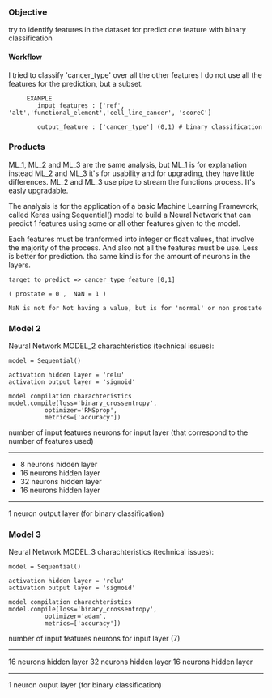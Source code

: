 
 ### Objective
 
 try to identify features in the dataset for predict 
            one feature with binary classification 
            
#### Workflow

 I tried to classify 'cancer_type' over all the other features
 I do not use all the features for the prediction, but a subset.
         
         EXAMPLE
            input_features : ['ref', 'alt','functional_element','cell_line_cancer', 'scoreC']  
            
            output_feature : ['cancer_type'] (0,1) # binary classification



### Products

 ML_1, ML_2 and ML_3 are the same analysis, but ML_1 is for explanation
 instead ML_2 and ML_3 it's for usability and for upgrading, they have little differences.
 ML_2 and ML_3 use pipe to stream the functions process. It's easly upgradable.
 
 The analysis is for the application of a basic Machine Learning Framework, 
 called Keras using Sequential() model to build a Neural Network that can
 predict 1 features using some or all other features given to the model.
 
 Each features must be tranformed into integer or float values, that involve
 the majority of the process. And also not all the features must be use. 
 Less is better for prediction. tha same kind is for the amount of neurons
 in the layers.

 
    target to predict => cancer_type feature [0,1]  
    
    ( prostate = 0 ,  NaN = 1 ) 
    
    NaN is not for Not having a value, but is for 'normal' or non prostate 	

 
### Model 2

 Neural Network MODEL_2 charachteristics (technical issues):
    
    model = Sequential()
    
    activation hidden layer = 'relu'
    activation output layer = 'sigmoid'
    
    model compilation charachteristics
    model.compile(loss='binary_crossentropy',
              optimizer='RMSprop',
              metrics=['accuracy'])
       
 

 number of input features neurons for input layer (that correspond to the number of features used)
 _______________________
 - 8 neurons   hidden layer
 - 16 neurons  hidden layer
 - 32 neurons  hidden layer
 - 16 neurons  hidden layer
 _______________________
 1 neuron   output layer (for binary classification)

### Model 3
 
 Neural Network MODEL_3 charachteristics (technical issues):

    model = Sequential()
    
    activation hidden layer = 'relu'
    activation output layer = 'sigmoid'
    
    model compilation charachteristics
    model.compile(loss='binary_crossentropy',
              optimizer='adam',
              metrics=['accuracy'])

    
 number of input features neurons for input layer (7)
 ___________________
 16 neurons  hidden layer
 32 neurons  hidden layer
 16 neurons  hidden layer
 ___________________
 1 neuron ouput layer  (for binary classification)
 
 
 
